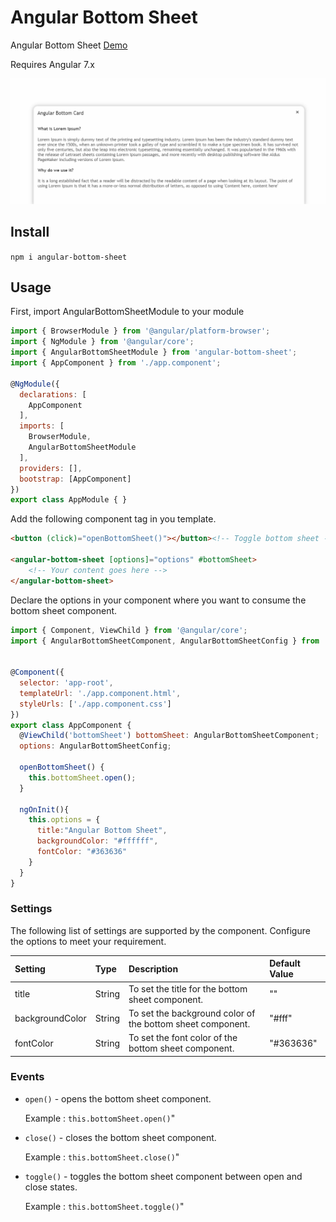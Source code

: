 # Angular Bottom Sheet

Angular Bottom Sheet [Demo](http://rahulprabhakar.in/angular-bottom-sheet/)

Requires Angular 7.x

![Screenshot1](screenshot/Screenshot-1.png)

## Install

``npm i angular-bottom-sheet``

## Usage

First, import AngularBottomSheetModule to your module

```javascript
import { BrowserModule } from '@angular/platform-browser';
import { NgModule } from '@angular/core';
import { AngularBottomSheetModule } from 'angular-bottom-sheet';
import { AppComponent } from './app.component';

@NgModule({
  declarations: [
    AppComponent
  ],
  imports: [
    BrowserModule,
    AngularBottomSheetModule
  ],
  providers: [],
  bootstrap: [AppComponent]
})
export class AppModule { }

```
Add the following component tag in you template.

```html
<button (click)="openBottomSheet()"></button><!-- Toggle bottom sheet -->

<angular-bottom-sheet [options]="options" #bottomSheet>
    <!-- Your content goes here -->
</angular-bottom-sheet>
```


Declare the options in your component where you want to consume the bottom sheet component.

```javascript
import { Component, ViewChild } from '@angular/core';
import { AngularBottomSheetComponent, AngularBottomSheetConfig } from 'angular-bottom-sheet';


@Component({
  selector: 'app-root',
  templateUrl: './app.component.html',
  styleUrls: ['./app.component.css']
})
export class AppComponent {
  @ViewChild('bottomSheet') bottomSheet: AngularBottomSheetComponent;
  options: AngularBottomSheetConfig;

  openBottomSheet() {
    this.bottomSheet.open();
  }

  ngOnInit(){
    this.options = {
      title:"Angular Bottom Sheet",
      backgroundColor: "#ffffff", 
      fontColor: "#363636" 
    }
  }
}

```



### Settings
The following list of settings are supported by the component. Configure the options to meet your requirement.

| Setting         |Type    | Description            | Default Value |
|:--- |:--- |:--- |:--- |
| title | String | To set the title for the bottom sheet component. | "" |
| backgroundColor | String | To set the background color of the bottom sheet component. | "#fff" |
| fontColor | String | To set the font color of the bottom sheet component. | "#363636" |

### Events
- `open()` - opens the bottom sheet component.
    
    Example : `this.bottomSheet.open()`"
- `close()` - closes the bottom sheet component.
    
    Example : `this.bottomSheet.close()`"
- `toggle()` - toggles the bottom sheet component between open and close states.
    
    Example : `this.bottomSheet.toggle()`"

